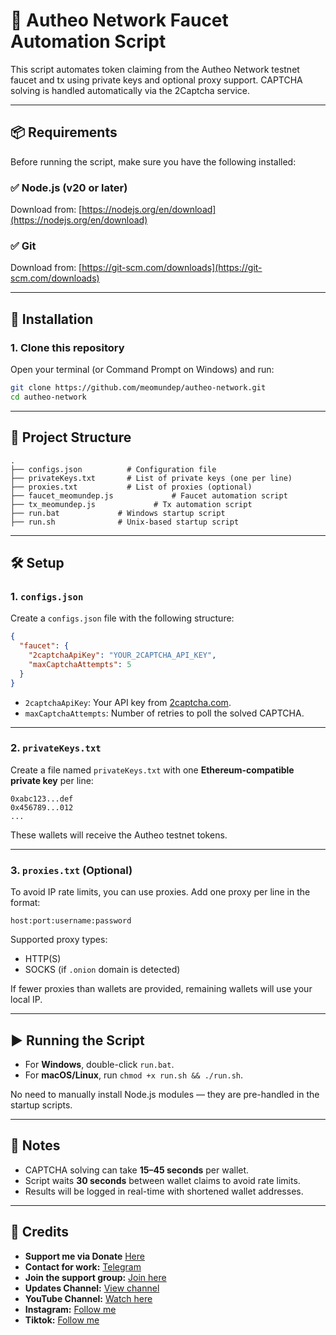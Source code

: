 # 🤖 Autheo Network Faucet Automation Script

This script automates token claiming from the Autheo Network testnet faucet and tx using private keys and optional proxy support. CAPTCHA solving is handled automatically via the 2Captcha service.

---

## 📦 Requirements

Before running the script, make sure you have the following installed:

### ✅ Node.js (v20 or later)

Download from: [https://nodejs.org/en/download](https://nodejs.org/en/download)

### ✅ Git

Download from: [https://git-scm.com/downloads](https://git-scm.com/downloads)

---

## 🧬 Installation

### 1. Clone this repository

Open your terminal (or Command Prompt on Windows) and run:

```bash
git clone https://github.com/meomundep/autheo-network.git
cd autheo-network
```
---

## 📁 Project Structure

```
.
├── configs.json          # Configuration file
├── privateKeys.txt       # List of private keys (one per line)
├── proxies.txt           # List of proxies (optional)
├── faucet_meomundep.js             # Faucet automation script
├── tx_meomundep.js             # Tx automation script
├── run.bat             # Windows startup script
├── run.sh              # Unix-based startup script
```

---

## 🛠️ Setup

### 1. `configs.json`

Create a `configs.json` file with the following structure:

```json
{
  "faucet": {
    "2captchaApiKey": "YOUR_2CAPTCHA_API_KEY",
    "maxCaptchaAttempts": 5
  }
}
```

* `2captchaApiKey`: Your API key from [2captcha.com](https://2captcha.com).
* `maxCaptchaAttempts`: Number of retries to poll the solved CAPTCHA.

---

### 2. `privateKeys.txt`

Create a file named `privateKeys.txt` with one **Ethereum-compatible private key** per line:

```
0xabc123...def
0x456789...012
...
```

These wallets will receive the Autheo testnet tokens.

---

### 3. `proxies.txt` (Optional)

To avoid IP rate limits, you can use proxies. Add one proxy per line in the format:

```
host:port:username:password
```

Supported proxy types:

* HTTP(S)
* SOCKS (if `.onion` domain is detected)

If fewer proxies than wallets are provided, remaining wallets will use your local IP.

---

## ▶️ Running the Script

* For **Windows**, double-click `run.bat`.
* For **macOS/Linux**, run `chmod +x run.sh && ./run.sh`.

No need to manually install Node.js modules — they are pre-handled in the startup scripts.

---

## 📢 Notes

* CAPTCHA solving can take **15–45 seconds** per wallet.
* Script waits **30 seconds** between wallet claims to avoid rate limits.
* Results will be logged in real-time with shortened wallet addresses.

---

## 📎 Credits

- **Support me via Donate** [Here](https://t.me/KeoAirDropFreeNe/312/27801)
- **Contact for work:** [Telegram](https://t.me/MeoMunDep)
- **Join the support group:** [Join here](https://t.me/KeoAirDropFreeNe)
- **Updates Channel:** [View channel](https://t.me/KeoAirDropFreeNee)
- **YouTube Channel:** [Watch here](https://www.youtube.com/@keoairdropfreene)
- **Instagram:** [Follow me](https://www.instagram.com/meomundep)
- **Tiktok:** [Follow me](https://www.tiktok.com/@meomundep)
